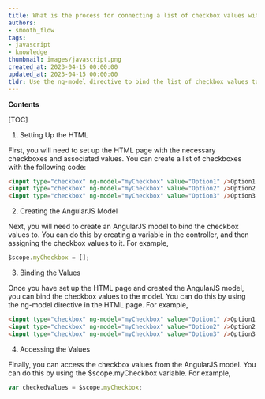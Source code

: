 ```yaml
---
title: What is the process for connecting a list of checkbox values with angularjs?
authors:
- smooth_flow
tags:
- javascript
- knowledge
thumbnail: images/javascript.png
created_at: 2023-04-15 00:00:00
updated_at: 2023-04-15 00:00:00
tldr: Use the ng-model directive to bind the list of checkbox values to a variable in the scope.
---
```


**Contents**

[TOC]

1. Setting Up the HTML 

First, you will need to set up the HTML page with the necessary checkboxes and associated values. You can create a list of checkboxes with the following code:

```html
<input type="checkbox" ng-model="myCheckbox" value="Option1" />Option1
<input type="checkbox" ng-model="myCheckbox" value="Option2" />Option2
<input type="checkbox" ng-model="myCheckbox" value="Option3" />Option3
```

2. Creating the AngularJS Model 

Next, you will need to create an AngularJS model to bind the checkbox values to. You can do this by creating a variable in the controller, and then assigning the checkbox values to it. For example,

```javascript
$scope.myCheckbox = [];
```

3. Binding the Values 

Once you have set up the HTML page and created the AngularJS model, you can bind the checkbox values to the model. You can do this by using the ng-model directive in the HTML page. For example,

```html
<input type="checkbox" ng-model="myCheckbox" value="Option1" />Option1
<input type="checkbox" ng-model="myCheckbox" value="Option2" />Option2
<input type="checkbox" ng-model="myCheckbox" value="Option3" />Option3
```

4. Accessing the Values 

Finally, you can access the checkbox values from the AngularJS model. You can do this by using the $scope.myCheckbox variable. For example,

```javascript
var checkedValues = $scope.myCheckbox;
```
